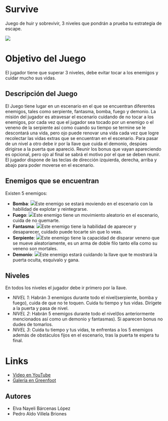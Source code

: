 # Survive

Juego de huir y sobrevivir, 3 niveles que pondrán a prueba tu estrategia de escape.


![](https://lh3.googleusercontent.com/-OQORhxmDO-Q/WzWY7x1WqOI/AAAAAAAAAiA/Mn0au_fkZYEwRaroYJJIBKxB2RYe9nWeQCL0BGAs/w530-d-h298-n-rw/PortadaJuego.jpg)

# Objetivo del Juego

El jugador tiene que superar 3 niveles, debe evitar tocar a los enemigos y cuidar mucho sus vidas.

## Descripción del Juego

El Juego tiene lugar en un escenario en el que se encuentran diferentes enemigos, tales como serpiente, fantasma, bomba, fuego y demonio.
La misión del jugador es atravesar el escenario cuidando de no tocar a los enemigos, por cada vez que el jugador sea tocado por un enemigo o el veneno de la serpiente así como cuando su tiempo se termine se le descontará una vida, pero ojo puede renovar una vida cada vez que logre recolectar las vidas extras que se encuentran en el escenario. Para pasar de un nivel a otro debe ir por la llave que cuida el demonio, despúes dirigirse a la puerta que apareció. Reunir los bonus que vayan apareciendo es opcional, pero ojo al final se sabrá el motivo por el que se deben reunir. El jugador dispone de las teclas de dirección izquierda, derecha, arriba y abajo para poder moverse en el escenario.

## Enemigos que se encuentran

Existen 5 enemigos:

* **Bomba**: ![](https://lh3.googleusercontent.com/-pmL0a1zfA_o/WzWidnWHUNI/AAAAAAAAAo0/Aivv8pTGPWgHVXx8xNCTl-zU-2GKLXNUACL0BGAs/w100-d-h100-n-rw/bomba.png)Este enemigo se estará moviendo en el escenario con la habilidad de explotar y reintegrarse.
* **Fuego**: ![](https://lh3.googleusercontent.com/-8CFmHn-foek/WzWf3FrhS-I/AAAAAAAAAnQ/Ia1bnfd8K1cvU3q1RfLdYrdgmh2q0w7oACL0BGAs/w100-d-h100-n-rw/fuego.png)Este enemigo tiene un movimiento aleatorio en el escenario, cuida de no quemarte.
* **Fantasma**: ![](https://lh3.googleusercontent.com/-A0fVeSb-j8E/WzWfxj7xrMI/AAAAAAAAAm8/pzvILrcXC8U7OMGLqOOTDzb4kSVSpQXYACL0BGAs/w171-d-h120-rw/fantasma.png)Este enemigo tiene la habilidad de aparecer y desaparecer, cuidado puede tocarte sin que lo veas.
* **Serpiente**: ![](https://lh3.googleusercontent.com/-9ChIakcwHms/WzWf542HQVI/AAAAAAAAAno/l6FEM2tbSsMQPwbDrOo3ztNnccwESX9VACL0BGAs/w100-d-h100-n-rw/serpiente.png)Este enemigo tiene la capacidad de disparar veneno que se mueve aleatoriamente, es un arma de doble filo tanto ella como                  su veneno son mortales.
* **Demonio**: ![](https://lh3.googleusercontent.com/-px4ptC6TAic/WzWftVFXSDI/AAAAAAAAAmo/f3MlhAUhNSgjD6GWoZN5SVHdyVXdmzTFwCL0BGAs/w100-d-h88-n-rw/demonio.png)Este enemigo estará cuidando la llave que te mostrará la puerta oculta, esquívalo y gana.

## Niveles
En todos los niveles el jugador debe ir primero por la llave.
* _NIVEL 1_: Habrán 3 enemigos durante todo el nivel(serpiente, bomba y fuego), cuida de que no te toquen. Cuida tu tiempo y tus vidas. Dirígete a la puerta y pasa de nivel.
* _NIVEL 2_: Habrán 5 enemigos durante todo el nivel(los anteriormente mencionados así como un demonio y fantasmas). Si aparecen bonus no dudes de tomarlos.
* _NIVEL 3_: Cuida tu tiempo y tus vidas, te enfrentas a los 5 enemigos además de obstáculos fijos en el escenario, tras la puerta te espera tu final.

# Links
* [Video en YouTube]()
* [Galería en Greenfoot]()

## Autores
* Elva Nayeli Bárcenas López
* Pedro Aldo Villela Briones
